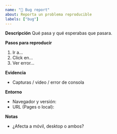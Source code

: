 ```yaml
---
name: "🐞 Bug report"
about: Reporta un problema reproducible
labels: ["bug"]
---
```


**Descripción**
Qué pasa y qué esperabas que pasara.

**Pasos para reproducir**
1. Ir a...
2. Click en...
3. Ver error...

**Evidencia**
- Capturas / video / error de consola

**Entorno**
- Navegador y versión:
- URL (Pages o local):

**Notas**
- ¿Afecta a móvil, desktop o ambos?
